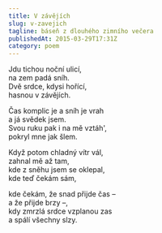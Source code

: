 ```yaml
---
title: V závějích
slug: v-zavejich
tagline: báseň z dlouhého zimního večera
publishedAt: 2015-03-29T17:31Z
category: poem
---
```

Jdu tichou noční ulicí, \
na zem padá sníh. \
Dvě srdce, kdysi hořící, \
hasnou v závějích.

Čas komplic je a sníh je vrah \
a já svědek jsem. \
Svou ruku pak i na mě vztáh', \
pokryl mne jak šlem.

Když potom chladný vítr vál, \
zahnal mě až tam, \
kde z sněhu jsem se oklepal, \
kde teď čekám sám,

kde čekám, že snad přijde čas – \
a že přijde brzy –, \
kdy zmrzlá srdce vzplanou zas \
a spálí všechny slzy.
